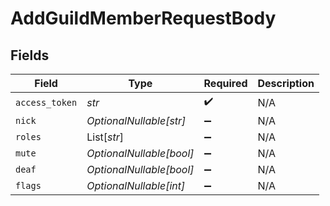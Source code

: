# AddGuildMemberRequestBody


## Fields

| Field                    | Type                     | Required                 | Description              |
| ------------------------ | ------------------------ | ------------------------ | ------------------------ |
| `access_token`           | *str*                    | :heavy_check_mark:       | N/A                      |
| `nick`                   | *OptionalNullable[str]*  | :heavy_minus_sign:       | N/A                      |
| `roles`                  | List[*str*]              | :heavy_minus_sign:       | N/A                      |
| `mute`                   | *OptionalNullable[bool]* | :heavy_minus_sign:       | N/A                      |
| `deaf`                   | *OptionalNullable[bool]* | :heavy_minus_sign:       | N/A                      |
| `flags`                  | *OptionalNullable[int]*  | :heavy_minus_sign:       | N/A                      |